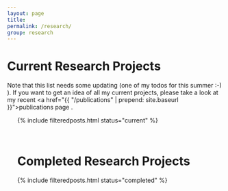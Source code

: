 ```yaml
---
layout: page
title:
permalink: /research/
group: research
---
```


# Current Research Projects

Note that this list needs some updating (one of my todos for this summer :-) ). If you want to get an idea of all my current projects, please take a look at my recent <a href="{{ "/publications" |  prepend: site.baseurl }}">publications page</a> .

<ul class="post-list">

{% include filteredposts.html status="current" %}

<div><br/></div>

<h1 id="completed-research-projects">Completed Research Projects</h1>

{% include filteredposts.html status="completed" %}
